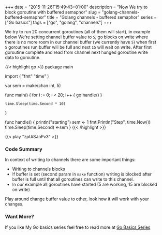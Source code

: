 +++
date = "2015-11-26T15:49:43+01:00"
description = "Now We try to block goroutine with buffered semaphor"
slug = "golang-channels-buffered-semaphor"
title = "Golang channels - buffered semaphor"
series = ["Go basics"]
tags = ["go", "golang", "channels"]
+++

We try to run 20 concurrent goroutines (all of them will start), in example below
We're setting channel buffer value to `5`, go blocks on write where there is no
more room in our channel buffer (we currently have `5`) when first `5` goroutines run
buffer will be full and next `15` will wait on write. After first goroutine complete and
read from channel next hunged goroutine write data to goroutine.


{{< highlight go >}}
package main

import (
	"fmt"
	"time"
)

var sem = make(chan int, 5)

func main() {
	for i := 0; i < 20; i++ {
		go handle()
	}

	time.Sleep(time.Second * 10)
}

func handle() {
	println("starting")
	sem <- 1
	fmt.Println("Step", time.Now())
	time.Sleep(time.Second)
	<-sem
}
{{< /highlight >}}

{{< play "zpUiSJoPv3" >}}

### Code Summary

In context of writing to channels there are some important things:

- Writing to channels blocks
- If buffer is set (second param in `make` function) writing is blocked after buffer is full
until that all goroutines can write to this channel.
- In our example all goroutines have started (5 are working, 15 are blocked on write)

Play around change buffer value to other, look how it will work with your changes.

### Want More?

If you like My Go basics series feel free to read more at [Go Basics Series](/series/go-basics/)
